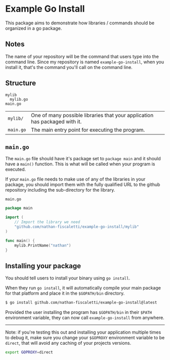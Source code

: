 # Example Go Install

This package aims to demonstrate how libraries / commands should be organized in a go package.

## Notes

The name of your repository will be the command that users type into the command line. Since my repository is named `example-go-install`, when you install it, that's the command you'll call on the command line.

## Structure

```
mylib
  mylib.go
main.go
```

|||
|---|---|
|`mylib/`|One of many possible libraries that your application has packaged with it.|
|`main.go`|The main entry point for executing the program.|

## `main.go`

The `main.go` file should have it's package set to `package main` and it should have a `main()` function. This is what will be called when your program is executed.

If your `main.go` file needs to make use of any of the libraries in your package, you should import them with the fully qualified URL to the github repository including the sub-directory for the library.

`main.go`
```go
package main

import (
    // Import the library we need
	"github.com/nathan-fiscaletti/example-go-install/mylib"
)

func main() {
	mylib.PrintName("nathan")
}
```

## Installing your package

You should tell users to install your binary using `go install`.

When they run `go install`, it will automatically compile your main package for that platform and place it in the `$GOPATH/bin` directory.

```sh
$ go install github.com/nathan-fiscaletti/example-go-install@latest
```

Provided the user installing the program has `$GOPATH/bin` in their `$PATH` environment variable, they can now call `example-go-install` from anywhere.

---

Note: if you're testing this out and installing your application multiple times to debug it, make sure you change your `$GOPROXY` environment variable to be `direct`, that will avoid any caching of your projects versions.

```sh
export GOPROXY=direct
```